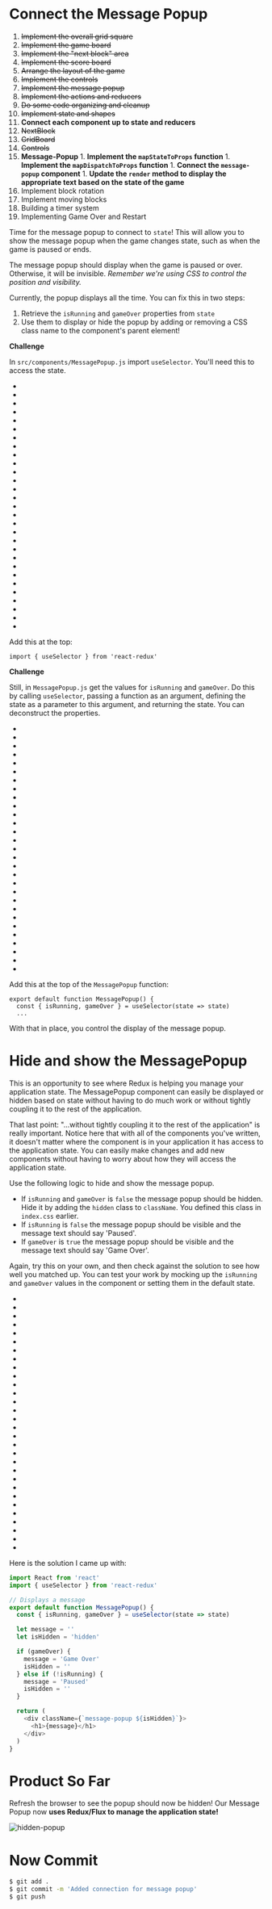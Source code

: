 # Connect the Message Popup

1. ~~Implement the overall grid square~~
1. ~~Implement the game board~~
1. ~~Implement the "next block" area~~
1. ~~Implement the score board~~
1. ~~Arrange the layout of the game~~
1. ~~Implement the controls~~
1. ~~Implement the message popup~~
1. ~~Implement the actions and reducers~~
1. ~~Do some code organizing and cleanup~~
1. ~~Implement state and shapes~~
1. **Connect each component up to state and reducers**
  1. ~~NextBlock~~
  1. ~~GridBoard~~
  1. ~~Controls~~
  1. **Message-Popup**
    1. **Implement the `mapStateToProps` function**
    1. **Implement the `mapDispatchToProps` function**
    1. **Connect the `message-popup` component**
    1. **Update the `render` method to display the appropriate text based on the state of the game**
1. Implement block rotation
1. Implement moving blocks
1. Building a timer system
1. Implementing Game Over and Restart

Time for the message popup to connect to `state`! This will allow you to show the message popup when the game changes state, such as when the game is paused or ends.

The message popup should display when the game is paused or over. Otherwise, it will be invisible. _Remember we're using CSS to control the position and visibility._

Currently, the popup displays all the time. You can fix this in two steps:

1. Retrieve the `isRunning` and `gameOver` properties from `state`
1. Use them to display or hide the popup by adding or removing a CSS class name to the component's parent element!

**Challenge**

In `src/components/MessagePopup.js` import `useSelector`. You'll need this to access the state. 

-
-
-
-
-
-
-
-
-
-
-
-
-
-
-
-
-
-
-
-
-
-
-
-
-
-
-
-
-


Add this at the top: 

```JS
import { useSelector } from 'react-redux'
```

**Challenge**

Still, in `MessagePopup.js` get the values for `isRunning` and `gameOver`. Do this by calling `useSelector`, passing a function as an argument, defining the state as a parameter to this argument, and returning the state. You can deconstruct the properties. 

-
-
-
-
-
-
-
-
-
-
-
-
-
-
-
-
-
-
-
-
-
-
-
-
-
-
-
-
-

Add this at the top of the `MessagePopup` function:

```JS
export default function MessagePopup() {
  const { isRunning, gameOver } = useSelector(state => state)
  ...

```

With that in place, you control the display of the message popup. 

# Hide and show the MessagePopup

This is an opportunity to see where Redux is helping you manage your application state. The MessagePopup component can easily be displayed or hidden based on state without having to do much work or without tightly coupling it to the rest of the application. 

That last point: "...without tightly coupling it to the rest of the application" is really important. Notice here that with all of the components you've written, it doesn't matter where the component is in your application it has access to the application state. You can easily make changes and add new components without having to worry about how they will access the application state. 

Use the following logic to hide and show the message popup.

- If `isRunning` and `gameOver` is `false` the message popup
should be hidden. Hide it by adding the `hidden` class to
`className`. You defined this class in `index.css` earlier.
- If `isRunning` is `false` the message popup should be visible
and the message text should say 'Paused'.
- If `gameOver` is `true` the message popup should be visible
and the message text should say 'Game Over'.

Again, try this on your own, and then check against the solution to see how well you matched up. You can test your work by mocking up the `isRunning` and `gameOver` values in the component or setting them in the default state. 

-
-
-
-
-
-
-
-
-
-
-
-
-
-
-
-
-
-
-
-
-
-
-
-
-
-
-
-
-
-

Here is the solution I came up with:

```js
import React from 'react'
import { useSelector } from 'react-redux'

// Displays a message
export default function MessagePopup() {
  const { isRunning, gameOver } = useSelector(state => state)

  let message = ''
  let isHidden = 'hidden'

  if (gameOver) {
    message = 'Game Over'
    isHidden = ''
  } else if (!isRunning) {
    message = 'Paused'
    isHidden = ''
  }

  return (
    <div className={`message-popup ${isHidden}`}>
      <h1>{message}</h1>
    </div>
  )
}
```

# Product So Far

Refresh the browser to see the popup should now be hidden! Our Message Popup now **uses Redux/Flux to manage the application state!**

![hidden-popup](assets/hidden-popup.png)

# Now Commit

```bash
$ git add .
$ git commit -m 'Added connection for message popup'
$ git push
```

